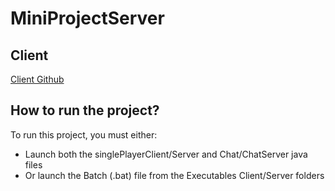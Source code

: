 # MiniProjectServer

## Client
[Client Github](https://github.com/kmortensenf/MiniProjectClient)

## How to run the project?

To run this project, you must either:

- Launch both the singlePlayerClient/Server and Chat/ChatServer java files
- Or launch the Batch (.bat) file from the Executables Client/Server folders
